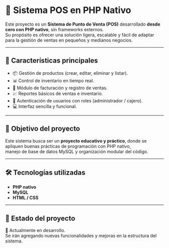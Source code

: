 # 📌 Sistema POS en PHP Nativo

Este proyecto es un **Sistema de Punto de Venta (POS)** desarrollado **desde cero con PHP nativo**, sin frameworks externos.  
Su propósito es ofrecer una solución ligera, escalable y fácil de adaptar para la gestión de ventas en pequeños y medianos negocios.  

---

## 🚀 Características principales
- 📦 Gestión de productos (crear, editar, eliminar y listar).  
- 📊 Control de inventario en tiempo real.  
- 🧾 Módulo de facturación y registro de ventas.  
- 📈 Reportes básicos de ventas e inventario.  
- 🔑 Autenticación de usuarios con roles (administrador / cajero).  
- 💻 Interfaz sencilla y funcional.  

---

## 🎯 Objetivo del proyecto
Este sistema busca ser un **proyecto educativo y práctico**, donde se apliquen buenas prácticas de programación con PHP nativo,  
manejo de base de datos MySQL y organización modular del código.  

---

## 🛠️ Tecnologías utilizadas
- **PHP nativo**  
- **MySQL**  
- **HTML / CSS**


---

## 📌 Estado del proyecto
🚧 Actualmente en desarrollo.  
Se irán agregando nuevas funcionalidades y mejoras en la estructura del sistema.  


